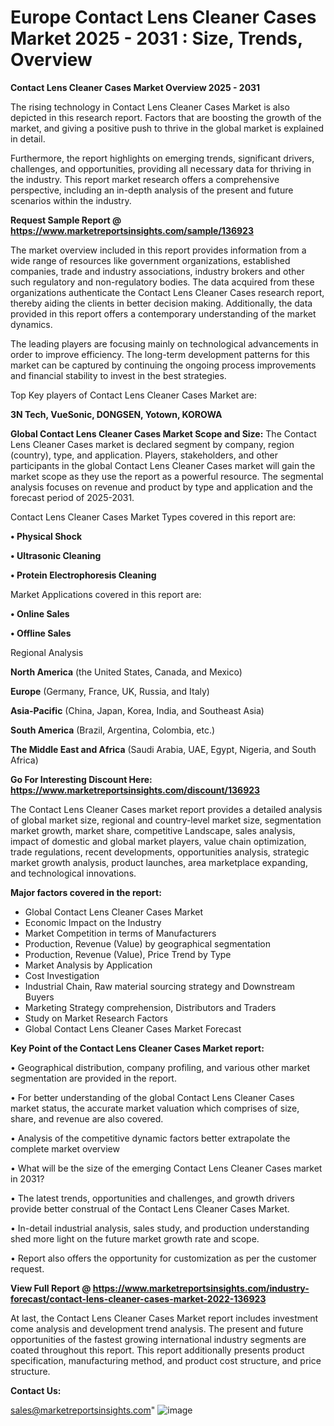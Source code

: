 # Europe Contact Lens Cleaner Cases Market 2025 - 2031 : Size, Trends, Overview

<Strong> Contact Lens Cleaner Cases Market Overview 2025 - 2031</strong>

The rising technology in Contact Lens Cleaner Cases Market is also depicted in this research report. Factors that are boosting the growth of the market, and giving a positive push to thrive in the global market is explained in detail.

Furthermore, the report highlights on emerging trends, significant drivers, challenges, and opportunities, providing all necessary data for thriving in the industry. This report market research offers a comprehensive perspective, including an in-depth analysis of the present and future scenarios within the industry.

<strong>Request Sample Report @ <a href=https://www.marketreportsinsights.com/sample/136923>https://www.marketreportsinsights.com/sample/136923</a></strong>

The market overview included in this report provides information from a wide range of resources like government organizations, established companies, trade and industry associations, industry brokers and other such regulatory and non-regulatory bodies. The data acquired from these organizations authenticate the Contact Lens Cleaner Cases research report, thereby aiding the clients in better decision making. Additionally, the data provided in this report offers a contemporary understanding of the market dynamics.

The leading players are focusing mainly on technological advancements in order to improve efficiency. The long-term development patterns for this market can be captured by continuing the ongoing process improvements and financial stability to invest in the best strategies.

Top Key players of Contact Lens Cleaner Cases Market are:

<strong>3N Tech, VueSonic, DONGSEN, Yotown, KOROWA</strong>

<strong><b>Global Contact Lens Cleaner Cases Market Scope and Size:</b></strong>
The Contact Lens Cleaner Cases market is declared segment by company, region (country), type, and application. Players, stakeholders, and other participants in the global Contact Lens Cleaner Cases market will gain the market scope as they use the report as a powerful resource. The segmental analysis focuses on revenue and product by type and application and the forecast period of 2025-2031.

Contact Lens Cleaner Cases Market Types covered in this report are:

<strong>• Physical Shock

• Ultrasonic Cleaning

• Protein Electrophoresis Cleaning</strong>

Market Applications covered in this report are:

<strong>• Online Sales

• Offline Sales</strong> 

Regional Analysis

<strong>North America</strong> (the United States, Canada, and Mexico)

<strong>Europe</strong> (Germany, France, UK, Russia, and Italy)

<strong>Asia-Pacific</strong> (China, Japan, Korea, India, and Southeast Asia)

<strong>South America</strong> (Brazil, Argentina, Colombia, etc.)

<strong>The Middle East and Africa</strong> (Saudi Arabia, UAE, Egypt, Nigeria, and South Africa)

<strong>Go For Interesting Discount Here: <a href=https://www.marketreportsinsights.com/discount/136923>https://www.marketreportsinsights.com/discount/136923</a></strong>

The Contact Lens Cleaner Cases market report provides a detailed analysis of global market size, regional and country-level market size, segmentation market growth, market share, competitive Landscape, sales analysis, impact of domestic and global market players, value chain optimization, trade regulations, recent developments, opportunities analysis, strategic market growth analysis, product launches, area marketplace expanding, and technological innovations.

<strong><b>Major factors covered in the report:</b></strong>
<ul>
  <li>Global Contact Lens Cleaner Cases Market </li>
  <li>Economic Impact on the Industry</li>
  <li>Market Competition in terms of Manufacturers</li>
  <li>Production, Revenue (Value) by geographical segmentation</li>
  <li>Production, Revenue (Value), Price Trend by Type</li>
  <li>Market Analysis by Application</li>
  <li>Cost Investigation</li>
  <li>Industrial Chain, Raw material sourcing strategy and Downstream Buyers</li>
  <li>Marketing Strategy comprehension, Distributors and Traders</li>
  <li>Study on Market Research Factors</li>
  <li>Global Contact Lens Cleaner Cases Market Forecast</li>
</ul>

<strong><b>Key Point of the Contact Lens Cleaner Cases Market report:</b></strong>

• Geographical distribution, company profiling, and various other market segmentation are provided in the report.

• For better understanding of the global Contact Lens Cleaner Cases market status, the accurate market valuation which comprises of size, share, and revenue are also covered.

• Analysis of the competitive dynamic factors better extrapolate the complete market overview

• What will be the size of the emerging Contact Lens Cleaner Cases market in 2031?

• The latest trends, opportunities and challenges, and growth drivers provide better construal of the Contact Lens Cleaner Cases Market.

• In-detail industrial analysis, sales study, and production understanding shed more light on the future market growth rate and scope.

• Report also offers the opportunity for customization as per the customer request.

<strong><b>View Full Report @ <a href=https://www.marketreportsinsights.com/industry-forecast/contact-lens-cleaner-cases-market-2022-136923>https://www.marketreportsinsights.com/industry-forecast/contact-lens-cleaner-cases-market-2022-136923</a></b></strong>


At last, the Contact Lens Cleaner Cases Market report includes investment come analysis and development trend analysis. The present and future opportunities of the fastest growing international industry segments are coated throughout this report. This report additionally presents product specification, manufacturing method, and product cost structure, and price structure.

<strong>Contact Us:</strong>

sales@marketreportsinsights.com"
![image](https://github.com/user-attachments/assets/1fae9843-c681-498b-87e6-6f08368cd825)
